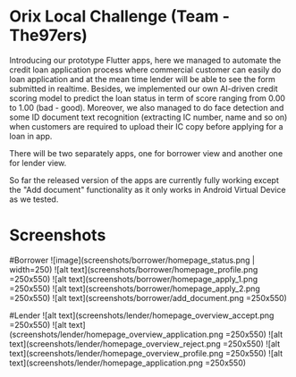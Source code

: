 # Orix Local Challenge (Team - The97ers)
Introducing our prototype Flutter apps, here we managed to automate the credit loan application process where commercial customer can easily do loan application and at the mean time lender will be able to see the form submitted in realtime. Besides, we implemented our own AI-driven credit scoring model to predict the loan status in term of score ranging from 0.00 to 1.00 (bad - good). Moreover, we also managed to do face detection and some ID document text recognition (extracting IC number, name and so on) when customers are required to upload their IC copy before applying for a loan in app. 

There will be two separately apps, one for borrower view and another one for lender view.

So far the released version of the apps are currently fully working except the "Add document" functionality as it only works in Android Virtual Device as we tested.

# Screenshots

#Borrower
![image](screenshots/borrower/homepage_status.png | width=250)
![alt text](screenshots/borrower/homepage_profile.png =250x550) 
![alt text](screenshots/borrower/homepage_apply_1.png =250x550)
![alt text](screenshots/borrower/homepage_apply_2.png =250x550) 
![alt text](screenshots/borrower/add_document.png =250x550)

#Lender
![alt text](screenshots/lender/homepage_overview_accept.png =250x550)
![alt text](screenshots/lender/homepage_overview_application.png =250x550)
![alt text](screenshots/lender/homepage_overview_reject.png =250x550)
![alt text](screenshots/lender/homepage_overview_profile.png =250x550)
![alt text](screenshots/lender/homepage_application.png =250x550)
